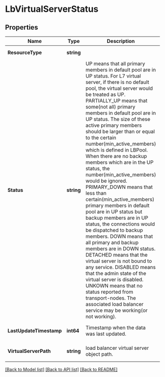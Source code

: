# LbVirtualServerStatus

## Properties
Name | Type | Description | Notes
------------ | ------------- | ------------- | -------------
**ResourceType** | **string** |  | [default to null]
**Status** | **string** | UP means that all primary members in default pool are in UP status. For L7 virtual server, if there is no default pool, the virtual server would be treated as UP. PARTIALLY_UP means that some(not all) primary members in default pool are in UP status. The size of these active primary members should be larger than or equal to the certain number(min_active_members) which is defined in LBPool. When there are no backup members which are in the UP status, the number(min_active_members) would be ignored. PRIMARY_DOWN means that less than certain(min_active_members) primary members in default pool are in UP status but backup members are in UP status, the connections would be dispatched to backup members. DOWN means that all primary and backup members are in DOWN status. DETACHED means that the virtual server is not bound to any service. DISABLED means that the admin state of the virtual server is disabled. UNKOWN means that no status reported from transport-nodes. The associated load balancer service may be working(or not working).  | [optional] [default to null]
**LastUpdateTimestamp** | **int64** | Timestamp when the data was last updated. | [optional] [default to null]
**VirtualServerPath** | **string** | load balancer virtual server object path. | [optional] [default to null]

[[Back to Model list]](../README.md#documentation-for-models) [[Back to API list]](../README.md#documentation-for-api-endpoints) [[Back to README]](../README.md)


